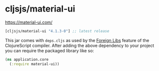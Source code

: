 # cljsjs/material-ui

https://material-ui.com/


[](dependency)
```clojure
[cljsjs/material-ui "4.1.3-0"] ;; latest release
```
[](/dependency)

This jar comes with `deps.cljs` as used by the [Foreign Libs][flibs] feature
of the ClojureScript compiler. After adding the above dependency to your project
you can require the packaged library like so:

```clojure
(ns application.core
  (:require material-ui))
```

[flibs]: https://clojurescript.org/reference/packaging-foreign-deps
